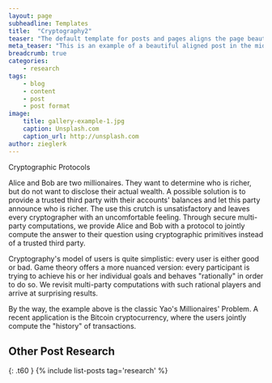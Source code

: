 ```yaml
---
layout: page
subheadline: Templates
title:  "Cryptography2"
teaser: "The default template for posts and pages aligns the page beautifully in the middle. <strong>But</strong> you can customize posts/pages easily via switches in the front matter to <em>get a sidebar</em> and/or to <em>turn off meta-information</em> at the end of the page like categories, tags and dates."
meta_teaser: "This is an example of a beautiful aligned post in the middle. There is no sidebar to distract the reader. The difference to the Page-Template is, that you find meta-information at the bottom of the post."
breadcrumb: true
categories:
    - research
tags:
    - blog
    - content
    - post
    - post format
image:
    title: gallery-example-1.jpg
    caption: Unsplash.com
    caption_url: http://unsplash.com
author: zieglerk
---
```


Cryptographic Protocols

Alice and Bob are two millionaires. They want to determine who is richer, but do not want to disclose their actual wealth. A possible solution is to provide a trusted third party with their accounts' balances and let this party announce who is richer. The use this crutch is unsatisfactory and leaves every cryptographer with an uncomfortable feeling. Through secure multi-party computations, we provide Alice and Bob with a protocol to jointly compute the answer to their question using cryptographic primitives instead of a trusted third party.

Cryptography's model of users is quite simplistic: every user is either good or bad. Game theory offers a more nuanced version: every participant is trying to achieve his or her individual goals and behaves "rationally" in order to do so. We revisit multi-party computations with such rational players and arrive at surprising results.

By the way, the example above is the classic Yao's Millionaires'
Problem. A recent application is the Bitcoin cryptocurrency, where the
users jointly compute the "history" of transactions.


## Other Post Research
{: .t60 }
{% include list-posts tag='research' %}

